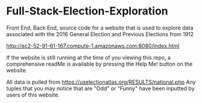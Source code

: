 # Full-Stack-Election-Exploration
Front End, Back End, source code for a website that is used to explore data associated with the 2016 General Election and Previous Elections from 1912

http://ec2-52-91-61-167.compute-1.amazonaws.com:8080/index.html

If the website is still running at the time of you viewing this repo, a comprehensive readMe is available by pressing the Help Me! button on the website.

All data is pulled from  https://uselectionatlas.org/RESULTS/national.php Any tuples that you may notice that are "Odd" or "Funny" have been inputted by users of this website.

